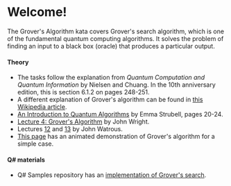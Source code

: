 # Welcome!

The Grover's Algorithm kata covers Grover's search algorithm, which is one of the fundamental quantum computing algorithms.
It solves the problem of finding an input to a black box (oracle) that produces a particular output.

#### Theory

* The tasks follow the explanation from *Quantum Computation and Quantum Information* by Nielsen and Chuang.
  In the 10th anniversary edition, this is section 6.1.2 on pages 248-251.
* A different explanation of Grover's algorithm can be found in 
  [this Wikipedia article](https://en.wikipedia.org/wiki/Grover%27s_algorithm).
* [An Introduction to Quantum Algorithms](https://people.cs.umass.edu/~strubell/doc/quantum_tutorial.pdf) by Emma Strubell, pages 20-24.
* [Lecture 4: Grover's Algorithm](https://www.cs.cmu.edu/~odonnell/quantum15/lecture04.pdf) by John Wright.
* Lectures [12](https://cs.uwaterloo.ca/~watrous/LectureNotes/CPSC519.Winter2006/12.pdf) and [13](https://cs.uwaterloo.ca/~watrous/LectureNotes/CPSC519.Winter2006/13.pdf) by John Watrous.
* [This page](http://davidbkemp.github.io/animated-qubits/grover.html) has an animated demonstration of Grover's algorithm for a simple case.

#### Q# materials

* Q# Samples repository has an [implementation of Grover's search](https://github.com/Microsoft/Quantum/tree/master/Samples/DatabaseSearch).
